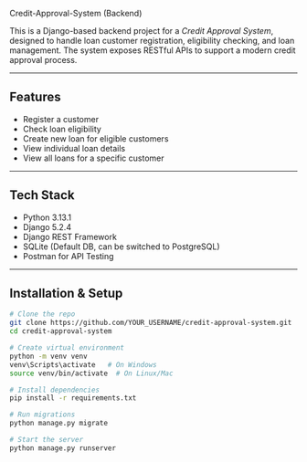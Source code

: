  Credit-Approval-System (Backend)

This is a Django-based backend project for a *Credit Approval System*, designed to handle loan customer registration, eligibility checking, and loan management. The system exposes RESTful APIs to support a modern credit approval process.

---

##  Features

-  Register a customer
-  Check loan eligibility
-  Create new loan for eligible customers
-  View individual loan details
-  View all loans for a specific customer

---

##  Tech Stack

- Python 3.13.1
- Django 5.2.4
- Django REST Framework
- SQLite (Default DB, can be switched to PostgreSQL)
- Postman for API Testing

---

##  Installation & Setup

```bash
# Clone the repo
git clone https://github.com/YOUR_USERNAME/credit-approval-system.git
cd credit-approval-system

# Create virtual environment
python -m venv venv
venv\Scripts\activate   # On Windows
source venv/bin/activate  # On Linux/Mac

# Install dependencies
pip install -r requirements.txt

# Run migrations
python manage.py migrate

# Start the server
python manage.py runserver
